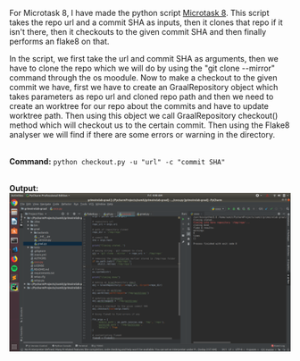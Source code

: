 
For Microtask 8, I have made the python script [Microtask 8](Microtask8.py). This script takes the repo url and a commit SHA as inputs, then it clones that repo if it isn't there, then it checkouts to the given commit SHA and then finally performs an flake8 on that.

In the script, we first take the url and commit SHA as arguments, then we have to clone the repo which we will do by using the "git clone --mirror" command through the os moodule. Now to make a checkout to the given commit we have, first we have to create an GraalRepository object which takes parameters as repo url and cloned repo path and then we need to create an worktree for our repo about the commits and have to update worktree path. Then using this object we call GraalRepository checkout() method  which will checkout us to the certain commit. Then using the Flake8 analyser we will find if there are some errors or warning in the directory.
<br /><br />

**Command:** ```python checkout.py -u "url" -c "commit SHA"```
<br /><br />

**Output:**
<br />
![pic](img1.png)
